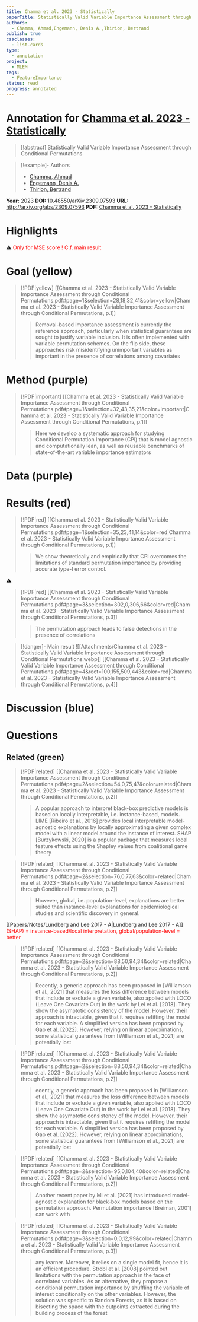 ```yaml
---
title: Chamma et al. 2023 - Statistically
paperTitle: Statistically Valid Variable Importance Assessment through Conditional Permutations
authors:
  - Chamma, Ahmad,Engemann, Denis A.,Thirion, Bertrand
publish: true
cssclasses:
  - list-cards
type:
  - annotation
project:
  - MLEM
tags:
  - FeatureImportance
status: read
progress: annotated
---
```

# Annotation for [Chamma et al. 2023 - Statistically](Papers/References/Chamma%20et%20al.%202023%20-%20Statistically)

> [!abstract] Statistically Valid Variable Importance Assessment through Conditional Permutations

> [!example]- Authors
> - [Chamma, Ahmad](Chamma%2C%20Ahmad)
> - [Engemann, Denis A.](Engemann%2C%20Denis%20A.)
> - [Thirion, Bertrand](Thirion%2C%20Bertrand)

**Year:** 2023
**DOI:** 10.48550/arXiv.2309.07593
**URL:** http://arxiv.org/abs/2309.07593
**PDF:** [Chamma et al. 2023 - Statistically](Papers/PDFs/Chamma%20et%20al.%202023%20-%20Statistically%20Valid%20Variable%20Importance%20Assessment%20through%20Conditional%20Permutations.pdf)

# Highlights 

⚠️<font color="#ff0000"> Only for MSE score ! C.f. main result</font>

# Goal (yellow)


> [!PDF|yellow] [[Chamma et al. 2023 - Statistically Valid Variable Importance Assessment through Conditional Permutations.pdf#page=1&selection=28,18,32,41&color=yellow|Chamma et al. 2023 - Statistically Valid Variable Importance Assessment through Conditional Permutations, p.1]]
> > Removal-based importance assessment is currently the reference approach, particularly when statistical guarantees are sought to justify variable inclusion. It is often implemented with variable permutation schemes. On the flip side, these approaches risk misidentifying unimportant variables as important in the presence of correlations among covariates


# Method (purple)


> [!PDF|important] [[Chamma et al. 2023 - Statistically Valid Variable Importance Assessment through Conditional Permutations.pdf#page=1&selection=32,43,35,21&color=important|Chamma et al. 2023 - Statistically Valid Variable Importance Assessment through Conditional Permutations, p.1]]
> > Here we develop a systematic approach for studying Conditional Permutation Importance (CPI) that is model agnostic and computationally lean, as well as reusable benchmarks of state-of-the-art variable importance estimators


# Data (purple)


# Results (red)


> [!PDF|red] [[Chamma et al. 2023 - Statistically Valid Variable Importance Assessment through Conditional Permutations.pdf#page=1&selection=35,23,41,14&color=red|Chamma et al. 2023 - Statistically Valid Variable Importance Assessment through Conditional Permutations, p.1]]
> > We show theoretically and empirically that CPI overcomes the limitations of standard permutation importance by providing accurate type-I error control.

⚠️
> [!PDF|red] [[Chamma et al. 2023 - Statistically Valid Variable Importance Assessment through Conditional Permutations.pdf#page=3&selection=302,0,306,66&color=red|Chamma et al. 2023 - Statistically Valid Variable Importance Assessment through Conditional Permutations, p.3]]
> > The permutation approach leads to false detections in the presence of correlations

> [!danger]- Main result
> ![[Attachments/Chamma et al. 2023 - Statistically Valid Variable Importance Assessment through Conditional Permutations.webp]]
> [[Chamma et al. 2023 - Statistically Valid Variable Importance Assessment through Conditional Permutations.pdf#page=4&rect=100,155,509,443&color=red|Chamma et al. 2023 - Statistically Valid Variable Importance Assessment through Conditional Permutations, p.4]]

# Discussion (blue)


# Questions


## Related (green)


> [!PDF|related] [[Chamma et al. 2023 - Statistically Valid Variable Importance Assessment through Conditional Permutations.pdf#page=2&selection=54,0,75,47&color=related|Chamma et al. 2023 - Statistically Valid Variable Importance Assessment through Conditional Permutations, p.2]]
> > A popular approach to interpret black-box predictive models is based on locally interpretable, i.e. instance-based, models. LIME [Ribeiro et al., 2016] provides local interpretable model-agnostic explanations by locally approximating a given complex model with a linear model around the instance of interest. SHAP [Burzykowski, 2020] is a popular package that measures local feature effects using the Shapley values from coalitional game theory

> [!PDF|related] [[Chamma et al. 2023 - Statistically Valid Variable Importance Assessment through Conditional Permutations.pdf#page=2&selection=76,0,77,63&color=related|Chamma et al. 2023 - Statistically Valid Variable Importance Assessment through Conditional Permutations, p.2]]
> > However, global, i.e. population-level, explanations are better suited than instance-level explanations for epidemiological studies and scientific discovery in general.

[[Papers/Notes/Lundberg and Lee 2017 - A|Lundberg and Lee 2017 - A]] <font color="#ff0000">(SHAP) = instance-based/local interpretation, global/population-level = better</font>

> [!PDF|related] [[Chamma et al. 2023 - Statistically Valid Variable Importance Assessment through Conditional Permutations.pdf#page=2&selection=88,50,94,34&color=related|Chamma et al. 2023 - Statistically Valid Variable Importance Assessment through Conditional Permutations, p.2]]
> > Recently, a generic approach has been proposed in [Williamson et al., 2021] that measures the loss difference between models that include or exclude a given variable, also applied with LOCO (Leave One Covariate Out) in the work by Lei et al. [2018]. They show the asymptotic consistency of the model. However, their approach is intractable, given that it requires refitting the model for each variable. A simplified version has been proposed by Gao et al. [2022]. However, relying on linear approximations, some statistical guarantees from [Williamson et al., 2021] are potentially lost


> [!PDF|related] [[Chamma et al. 2023 - Statistically Valid Variable Importance Assessment through Conditional Permutations.pdf#page=2&selection=88,50,94,34&color=related|Chamma et al. 2023 - Statistically Valid Variable Importance Assessment through Conditional Permutations, p.2]]
> > ecently, a generic approach has been proposed in [Williamson et al., 2021] that measures the loss difference between models that include or exclude a given variable, also applied with LOCO (Leave One Covariate Out) in the work by Lei et al. [2018]. They show the asymptotic consistency of the model. However, their approach is intractable, given that it requires refitting the model for each variable. A simplified version has been proposed by Gao et al. [2022]. However, relying on linear approximations, some statistical guarantees from [Williamson et al., 2021] are potentially lost


> [!PDF|related] [[Chamma et al. 2023 - Statistically Valid Variable Importance Assessment through Conditional Permutations.pdf#page=2&selection=95,0,104,40&color=related|Chamma et al. 2023 - Statistically Valid Variable Importance Assessment through Conditional Permutations, p.2]]
> > Another recent paper by Mi et al. [2021] has introduced model-agnostic explanation for black-box models based on the permutation approach. Permutation importance [Breiman, 2001] can work with

> [!PDF|related] [[Chamma et al. 2023 - Statistically Valid Variable Importance Assessment through Conditional Permutations.pdf#page=3&selection=0,0,12,99&color=related|Chamma et al. 2023 - Statistically Valid Variable Importance Assessment through Conditional Permutations, p.3]]
> > any learner. Moreover, it relies on a single model fit, hence it is an efficient procedure. Strobl et al. [2008] pointed out limitations with the permutation approach in the face of correlated variables. As an alternative, they propose a conditional permutation importance by shuffling the variable of interest conditionally on the other variables. However, the solution was specific to Random Forests, as it is based on bisecting the space with the cutpoints extracted during the building process of the forest



